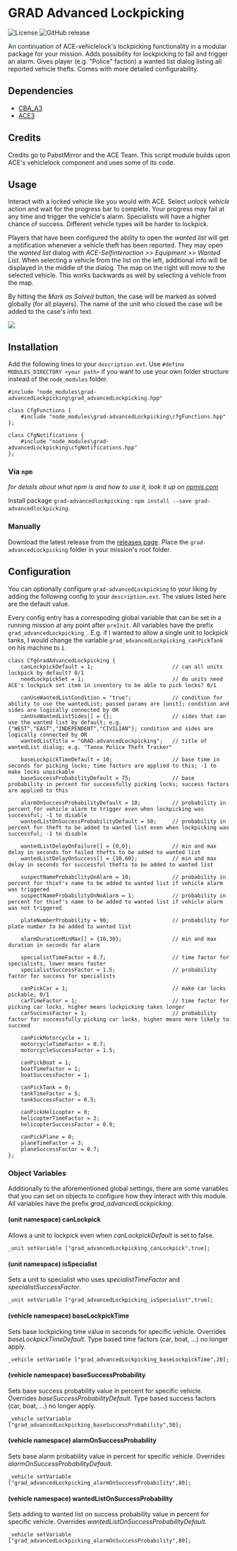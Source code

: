 # GRAD Advanced Lockpicking
![License](https://img.shields.io/aur/license/yaourt.svg) ![GitHub release](https://img.shields.io/github/release/gruppe-adler/grad-advancedLockpicking.svg)


An continuation of ACE-vehiclelock's lockpicking functionality in a modular package for your mission. Adds possibility for lockpicking to fail and trigger an alarm. Gives player (e.g. "Police" faction) a wanted list dialog listing all reported vehicle thefts. Comes with more detailed configurability.

## Dependencies
* [CBA_A3](https://github.com/CBATeam/CBA_A3)
* [ACE3](https://github.com/acemod/ACE3)

## Credits
Credits go to PabstMirror and the ACE Team. This script module builds upon ACE's vehiclelock component and uses some of its code.

## Usage
Interact with a locked vehicle like you would with ACE. Select *unlock vehicle* action and wait for the progress bar to complete. Your progress may fail at any time and trigger the vehicle's alarm. Specialists will have a higher chance of success. Different vehicle types will be harder to lockpick.

Players that have been configured the ability to open the *wanted list* will get a notification whenever a vehicle theft has been reported. They may open the *wanted list* dialog with *ACE-Selfinteraction >> Equipment >> Wanted List*. When selecting a vehicle from the list on the left, additional info will be displayed in the middle of the dialog. The map on the right will move to the selected vehicle. This works backwards as well by selecting a vehicle from the map.

By hitting the *Mark as Solved* button, the case will be marked as solved globally (for all players). The name of the unit who closed the case will be added to the case's info text.

![](https://i.imgur.com/n9pR2kH.jpg)

## Installation
Add the following lines to your `description.ext`. Use `#define MODULES_DIRECTORY <your path>` if you want to use your own folder structure instead of the `node_modules` folder.

```sqf
#include "node_modules\grad-advancedLockpicking\grad_advancedLockpicking.hpp"

class CfgFunctions {
    #include "node_modules\grad-advancedLockpicking\cfgFunctions.hpp"
};

class CfgNotifications {
    #include "node_modules\grad-advancedLockpicking\cfgNotifications.hpp"
};
```

### Via `npm`
_for details about what npm is and how to use it, look it up on [npmjs.com](https://www.npmjs.com/)_

Install package `grad-advancedlockpicking` : `npm install --save grad-advancedlockpicking`.

### Manually
Download the latest release from the [releases page](https://github.com/gruppe-adler/grad-advancedLockpicking/releases). Place the `grad-advancedLockpicking` folder in your mission's root folder.

## Configuration
You can optionally configure `grad-advancedLockpicking` to your liking by adding the following config to your `description.ext`. The values listed here are the default value.

Every config entry has a correspoding global variable that can be set in a running mission at any point after `preInit`. All variables have the prefix `grad_advancedLockpicking_`. E.g. if I wanted to allow a single unit to lockpick tanks, I would change the variable `grad_advancedLockpicking_canPickTank` on his machine to `1`.

```sqf
class CfgGradAdvancedLockpicking {
    canLockpickDefault = 1;                         // can all units lockpick by default? 0/1
    needLockpickSet = 1;                            // do units need ACE's lockpick set item in inventory to be able to pick locks? 0/1

    canUseWantedListCondition = "true";             // condition for ability to use the wantedList; passed params are [unit]; condition and sides are logically connected by OR
    canUseWantedListSides[] = {};                   // sides that can use the wanted list by default; e.g. {"WEST","EAST","INDEPENDENT","CIVILIAN"}; condition and sides are logically connected by OR
    wantedListTitle = "GRAD-advancedLockpicking";   // title of wantedList dialog; e.g. "Tanoa Police Theft Tracker"

    baseLockpickTimeDefault = 10;                   // base time in seconds for picking locks; time factors are applied to this; -1 to make locks unpickable
    baseSuccessProbabilityDefault = 75;             // base probability in percent for successfully picking locks; success factors are applied to this

    alarmOnSuccessProbabilityDefault = 10;          // probability in percent for vehicle alarm to trigger even when lockpicking was successful; -1 to disable
    wantedListOnSuccessProbabilityDefault = 50;     // probability in percent for theft to be added to wanted list even when lockpicking was successful; -1 to disable

    wantedListDelayOnFailure[] = {0,0};             // min and max delay in seconds for failed thefts to be added to wanted list
    wantedListDelayOnSuccess[] = {10,60};           // min and max delay in seconds for successful thefts to be added to wanted list

    suspectNameProbabilityOnAlarm = 10;             // probability in percent for thief's name to be added to wanted list if vehicle alarm was triggered
    suspectNameProbabilityOnNoAlarm = 1;            // probability in percent for thief's name to be added to wanted list if vehicle alarm was not triggered

    plateNumberProbability = 90;                    // probability for plate number to be added to wanted list

    alarmDurationMinMax[] = {10,30};                // min and max duration in seconds for alarm

    specialistTimeFactor = 0.7;                     // time factor for specialists, lower means faster
    specialistSuccessFactor = 1.5;                  // probability factor for success for specialists

    canPickCar = 1;                                 // make car locks pickable; 0/1
    carTimeFactor = 1;                              // time factor for picking car locks, higher means lockpicking takes longer
    carSuccessFactor = 1;                           // probability factor for successfully picking car locks, higher means more likely to succeed

    canPickMotorcycle = 1;
    motorcycleTimeFactor = 0.7;
    motorcycleSuccessFactor = 1.5;

    canPickBoat = 1;
    boatTimeFactor = 1;
    boatSuccessFactor = 1;

    canPickTank = 0;
    tankTimeFactor = 5;
    tankSuccessFactor = 0.5;

    canPickHelicopter = 0;
    helicopterTimeFactor = 2;
    helicopterSuccessFactor = 0.9;

    canPickPlane = 0;
    planeTimeFactor = 3;
    planeSuccessFactor = 0.7;
};
```


### Object Variables
Additionally to the aforementioned global settings, there are some variables that you can set on objects to configure how they interact with this module. All variables have the prefix *grad_advancedLockpicking*.

#### (unit namespace) canLockpick
Allows a unit to lockpick even when *canLockpickDefault* is set to false.

```sqf
_unit setVariable ["grad_advancedLockpicking_canLockpick",true];
```

#### (unit namespace) isSpecialist
Sets a unit to specialist who uses *specialistTimeFactor* and *specialistSuccessFactor*.

```sqf
_unit setVariable ["grad_advancedLockpicking_isSpecialist",true];
```

#### (vehicle namespace) baseLockpickTime
Sets base lockpicking time value in seconds for specific vehicle. Overrides *baseLockpickTimeDefault*. Type based time factors (car, boat, ...) no longer apply.

```sqf
_vehicle setVariable ["grad_advancedLockpicking_baseLockpickTime",20];
```

#### (vehicle namespace) baseSuccessProbability
Sets base success probability value in percent for specific vehicle. Overrides *baseSuccessProbabilityDefault*. Type based success factors (car, boat, ...) no longer apply.

```sqf
_vehicle setVariable ["grad_advancedLockpicking_baseSuccessProbability",50];
```

#### (vehicle namespace) alarmOnSuccessProbability
Sets base alarm probability value in percent for specific vehicle. Overrides *alarmOnSuccessProbabilityDefault*.

```sqf
_vehicle setVariable ["grad_advancedLockpicking_alarmOnSuccessProbability",80];
```

#### (vehicle namespace) wantedListOnSuccessProbability
Sets adding to wanted list on success probability value in percent for specific vehicle. Overrides *wantedListOnSuccessProbabilityDefault*.

```sqf
_vehicle setVariable ["grad_advancedLockpicking_alarmOnSuccessProbability",80];
```
